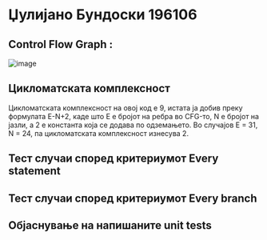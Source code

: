 # Џулијано Бундоски 196106

## Control Flow Graph :
![image](https://user-images.githubusercontent.com/93097556/171907496-be5ddffb-d99c-4ba7-b3af-b1b7082f3122.png)


## Цикломатската комплексност 

Цикломатската комплексност на овој код е 9, истата ја добив преку формулата E-N+2, каде што Е е бројот на ребра во CFG-то, N e бројот на јазли, а 2 е константа која се додава по одземањето. Во случајов Е = 31, N = 24, па цикломатската комплексност изнесува 2.

## Тест случаи според критериумот Every statement


## Тест случаи според критериумот Every branch




## Објаснување на напишаните unit tests
